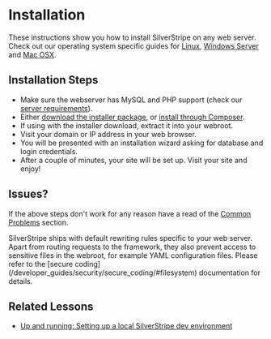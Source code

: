 # Installation

These instructions show you how to install SilverStripe on any web server.
Check out our operating system specific guides for [Linux](linux_unix),
[Windows Server](windows) and [Mac OSX](mac_osx).

## Installation Steps

*  Make sure the webserver has MySQL and PHP support (check our [server requirements](../server_requirements)).
*  Either [download the installer package](http://silverstripe.org/download), or [install through Composer](/getting_started/composer).
*  If using with the installer download, extract it into your webroot.
*  Visit your domain or IP address in your web browser.
*  You will be presented with an installation wizard asking for database and login credentials.
*  After a couple of minutes, your site will be set up. Visit your site and enjoy!

## Issues?

If the above steps don't work for any reason have a read of the [Common Problems](common_problems) section.

<div class="notice" markdown="1">
SilverStripe ships with default rewriting rules specific to your web server. Apart from
routing requests to the framework, they also prevent access to sensitive files in the webroot,
for example YAML configuration files. Please refer to the [secure coding](/developer_guides/security/secure_coding/#filesystem) documentation for details.
</div>

## Related Lessons
* [Up and running: Setting up a local SilverStripe dev environment](https://www.silverstripe.org/learn/lessons/v4/up-and-running-setting-up-a-local-silverstripe-dev-environment-1)